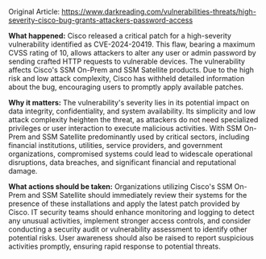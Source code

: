 Original Article: https://www.darkreading.com/vulnerabilities-threats/high-severity-cisco-bug-grants-attackers-password-access

**What happened:**
Cisco released a critical patch for a high-severity vulnerability identified as CVE-2024-20419. This flaw, bearing a maximum CVSS rating of 10, allows attackers to alter any user or admin password by sending crafted HTTP requests to vulnerable devices. The vulnerability affects Cisco's SSM On-Prem and SSM Satellite products. Due to the high risk and low attack complexity, Cisco has withheld detailed information about the bug, encouraging users to promptly apply available patches.

**Why it matters:**
The vulnerability's severity lies in its potential impact on data integrity, confidentiality, and system availability. Its simplicity and low attack complexity heighten the threat, as attackers do not need specialized privileges or user interaction to execute malicious activities. With SSM On-Prem and SSM Satellite predominantly used by critical sectors, including financial institutions, utilities, service providers, and government organizations, compromised systems could lead to widescale operational disruptions, data breaches, and significant financial and reputational damage.

**What actions should be taken:**
Organizations utilizing Cisco's SSM On-Prem and SSM Satellite should immediately review their systems for the presence of these installations and apply the latest patch provided by Cisco. IT security teams should enhance monitoring and logging to detect any unusual activities, implement stronger access controls, and consider conducting a security audit or vulnerability assessment to identify other potential risks. User awareness should also be raised to report suspicious activities promptly, ensuring rapid response to potential threats.